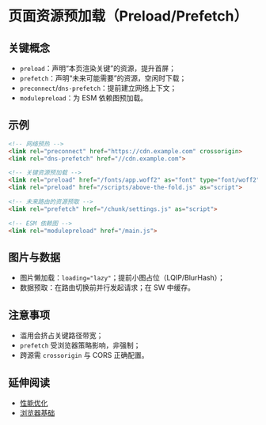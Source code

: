 # 页面资源预加载（Preload/Prefetch）

## 关键概念
- `preload`：声明“本页渲染关键”的资源，提升首屏；
- `prefetch`：声明“未来可能需要”的资源，空闲时下载；
- `preconnect`/`dns-prefetch`：提前建立网络上下文；
- `modulepreload`：为 ESM 依赖图预加载。

## 示例
```html
<!-- 网络预热 -->
<link rel="preconnect" href="https://cdn.example.com" crossorigin>
<link rel="dns-prefetch" href="//cdn.example.com">

<!-- 关键资源预加载 -->
<link rel="preload" href="/fonts/app.woff2" as="font" type="font/woff2" crossorigin>
<link rel="preload" href="/scripts/above-the-fold.js" as="script">

<!-- 未来路由的资源预取 -->
<link rel="prefetch" href="/chunk/settings.js" as="script">

<!-- ESM 依赖图 -->
<link rel="modulepreload" href="/main.js">
```

## 图片与数据
- 图片懒加载：`loading="lazy"`；提前小图占位（LQIP/BlurHash）；
- 数据预取：在路由切换前并行发起请求；在 SW 中缓存。

## 注意事项
- 滥用会挤占关键路径带宽；
- `prefetch` 受浏览器策略影响，非强制；
- 跨源需 `crossorigin` 与 CORS 正确配置。

## 延伸阅读
- [性能优化](../performance/README.md)
- [浏览器基础](../foundations/browser.md)
